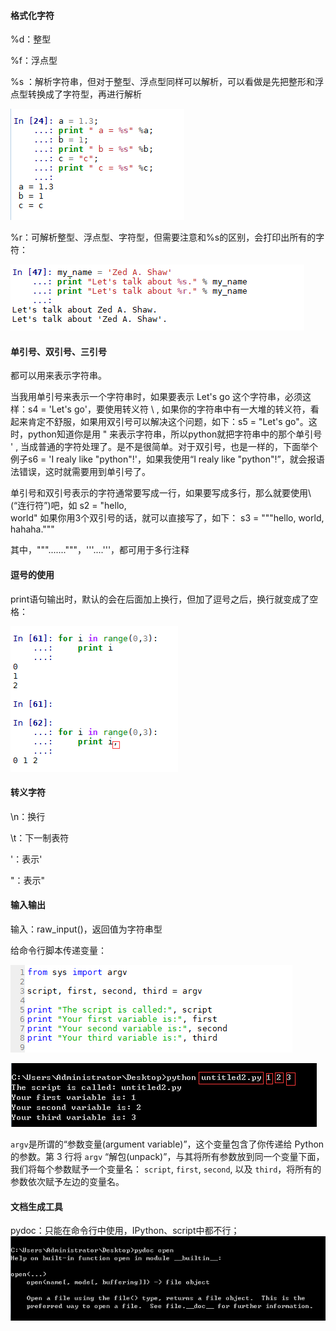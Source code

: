 #### 格式化字符

%d：整型

%f：浮点型

%s ：解析字符串，但对于整型、浮点型同样可以解析，可以看做是先把整形和浮点型转换成了字符型，再进行解析

![01.jpg](https://github.com/ChaoZeyi/python/blob/master/LearnPythonTheHardWay/photos/01.jpg?raw=true)

%r：可解析整型、浮点型、字符型，但需要注意和%s的区别，会打印出所有的字符：

![02.jpg](https://github.com/ChaoZeyi/python/blob/master/LearnPythonTheHardWay/photos/02.jpg?raw=true)

#### 单引号、双引号、三引号

都可以用来表示字符串。

当我用单引号来表示一个字符串时，如果要表示 Let's go 这个字符串，必须这样：s4 = 'Let\'s go'，要使用转义符 \ , 如果你的字符串中有一大堆的转义符，看起来肯定不舒服，如果用双引号可以解决这个问题，如下：s5 = "Let's go"。这时，python知道你是用 " 来表示字符串，所以python就把字符串中的那个单引号 ' , 当成普通的字符处理了。是不是很简单。对于双引号，也是一样的，下面举个例子s6 = 'I realy like "python"!'，如果我使用“I realy like "python"!”，就会报语法错误，这时就需要用到单引号了。

单引号和双引号表示的字符通常要写成一行，如果要写成多行，那么就要使用\ (“连行符”)吧，如
s2 = "hello,\
world"
如果你用3个双引号的话，就可以直接写了，如下：
s3 = """hello,
world,
hahaha."""

其中，"""......."""，'''....'''，都可用于多行注释

#### 逗号的使用

print语句输出时，默认的会在后面加上换行，但加了逗号之后，换行就变成了空格：  

![03.jpg](https://github.com/ChaoZeyi/python/blob/master/LearnPythonTheHardWay/photos/03.jpg?raw=true)

#### 转义字符

\n：换行

\t：下一制表符

\'：表示'

\"：表示"

#### 输入输出

输入：raw_input()，返回值为字符串型

给命令行脚本传递变量：

![04.jpg](https://github.com/ChaoZeyi/python/blob/master/LearnPythonTheHardWay/photos/04.jpg?raw=true)

![05.jpg](https://github.com/ChaoZeyi/python/blob/master/LearnPythonTheHardWay/photos/05.jpg?raw=true)

`argv`是所谓的“参数变量(argument variable)”，这个变量包含了你传递给 Python 的参数。第 3 行将 `argv` “解包(unpack)”，与其将所有参数放到同一个变量下面，我们将每个参数赋予一个变量名： `script`, `first`, `second`, 以及 `third`，将所有的参数依次赋予左边的变量名。

#### 文档生成工具

pydoc：只能在命令行中使用，IPython、script中都不行；![06.jpg](https://github.com/ChaoZeyi/python/blob/master/LearnPythonTheHardWay/photos/06.jpg?raw=true)







